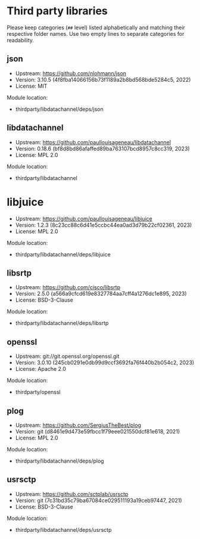 # Third party libraries

Please keep categories (`##` level) listed alphabetically and matching their
respective folder names. Use two empty lines to separate categories for
readability.


## json

- Upstream: https://github.com/nlohmann/json
- Version: 3.10.5 (4f8fba14066156b73f1189a2b8bd568bde5284c5, 2022)
- License: MIT

Module location:

- thirdparty/libdatachannel/deps/json


## libdatachannel

- Upstream: https://github.com/paullouisageneau/libdatachannel
- Version: 0.18.6 (bf8d8bd86afaffed89ba763107bcd8957c8cc319, 2023)
- License: MPL 2.0

Module location:

- thirdparty/libdatachannel


# libjuice

- Upstream: https://github.com/paullouisageneau/libjuice
- Version: 1.2.3 (8c23cc88c6d41e5ccbc44ea0ad3d79b22cf02361, 2023)
- License: MPL 2.0

Module location:

- thirdparty/libdatachannel/deps/libjuice


## libsrtp

- Upstream: https://github.com/cisco/libsrtp
- Version: 2.5.0 (a566a9cfcd619e8327784aa7cff4a1276dc1e895, 2023)
- License: BSD-3-Clause

Module location:

- thirdparty/libdatachannel/deps/libsrtp


## openssl

- Upstream: git://git.openssl.org/openssl.git
- Version: 3.0.10 (245cb0291e0db99d9ccf3692fa76f440b2b054c2, 2023)
- License: Apache 2.0

Module location:

- thirdparty/openssl


## plog

- Upstream: https://github.com/SergiusTheBest/plog
- Version: git (d8461e9d473e59fbcc1f79eee021550dcf81e618, 2021)
- License: MPL 2.0

Module location:

- thirdparty/libdatachannel/deps/plog


## usrsctp

- Upstream: https://github.com/sctplab/usrsctp
- Version: git (7c31bd35c79ba67084ce029511193a19ceb97447, 2021)
- License: BSD-3-Clause

Module location:

- thirdparty/libdatachannel/deps/usrsctp
